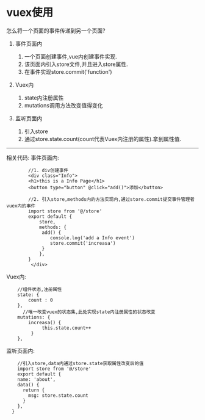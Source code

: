 # vuex使用
怎么将一个页面的事件传递到另一个页面?

1. 事件页面内
	1. 一个页面创建事件,vue内创建事件实现.
	2. 该页面<scripts></scripts>内引入store文件,并且进入store属性.
	3. 在事件实现store.commit('function')



2. Vuex内
	1. state内注册属性
	2. mutations调用方法改变值得变化



3. 监听页面内
	1. 引入store
	2. 通过store.state.count(count代表Vuex内注册的属性).拿到属性值.

---
相关代码:
事件页面内:
```
		//1. div创建事件
	    <div class="Info">
        <h1>this is a Info Page</h1>
        <button type="button" @click="add()">添加</button>

        //2. 引入store,methods内的方法实现内,通过store.commit提交事件管理者vuex内的事件
        import store from '@/store'
    	export default {
        	store,
        	methods: {
           	 add() {
                console.log('add a Info event')
                store.commit('increasa')
          	 }
      	 	},
    	}
   		 </div>
```
Vuex内:

```
	//组件状态,注册属性
  	state: {
    	count : 0
  	},
  	  //唯一改变vuex的状态集,此处实现state内注册属性的状态改变
  	mutations: {
    	increasa() {
     		 this.state.count++
   		 }
  	},

```

监听页面内:
```
	//引入store,data内通过store.state获取属性改变后的值
	import store from '@/store'
  	export default {
    name: 'about',
    data() {
      return {
        msg: store.state.count
      }
    },
  }

```


